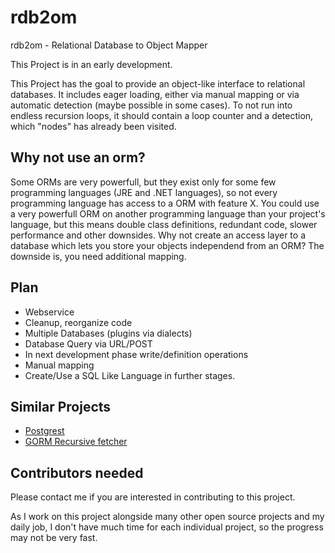 # rdb2om
rdb2om - Relational Database to Object Mapper

This Project is in an early development.

This Project has the goal to provide an object-like interface to relational databases. It includes eager loading, either via manual mapping or via automatic detection (maybe possible in some cases). To not run into endless recursion loops, it should contain a loop counter and a detection, which "nodes" has already been visited.

## Why not use an orm?

Some ORMs are very powerfull, but they exist only for some few programming languages (JRE and .NET languages), so not every programming language has access to a ORM with feature X. You could use a very powerfull ORM on another programming language than your project's language, but this means double class definitions, redundant code, slower performance and other downsides. Why not create an access layer to a database which lets you store your objects independend from an ORM? The downside is, you need additional mapping.

## Plan

- Webservice
- Cleanup, reorganize code
- Multiple Databases (plugins via dialects)
- Database Query via URL/POST
- In next development phase write/definition operations
- Manual mapping
- Create/Use a SQL Like Language in further stages.


## Similar Projects

- [Postgrest](https://postgrest.com/)
- [GORM Recursive fetcher](https://github.com/zonkiie/gorm_recursive_fetcher)

## Contributors needed

Please contact me if you are interested in contributing to this project.

As I work on this project alongside many other open source projects and my daily job, I don't have much time for each individual project, so the progress may not be very fast.
